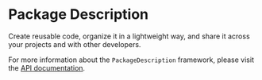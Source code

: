 # Package Description

Create reusable code, organize it in a lightweight way, and share it across your projects and with other developers.

For more information about the `PackageDescription` framework, please visit the [API documentation](https://developer.apple.com/documentation/packagedescription).
